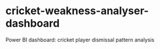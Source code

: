 # cricket-weakness-analyser-dashboard
Power BI dashboard: cricket player dismissal pattern analysis
